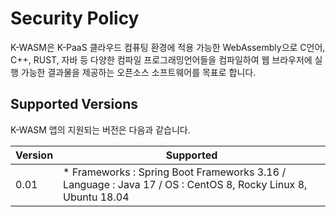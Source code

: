 # Security Policy

K-WASM은 K-PaaS 클라우드 컴퓨팅 환경에 적용 가능한 WebAssembly으로 C언어, C++, RUST, 자바 등 다양한 컴파일 프로그래밍언어들을 컴파일하여 웹 브라우저에 실행 가능한 결과물을 제공하는 오픈소스 소프트웨어를 목표로 합니다.

## Supported Versions

K-WASM 앱의 지원되는 버전은 다음과 같습니다.

| Version | Supported                                    |
| ------- | -------------------------------------------- |
|  0.01   | * Frameworks : Spring Boot Frameworks 3.16 /  Language : Java 17 / OS : CentOS 8, Rocky Linux 8, Ubuntu 18.04
                 

